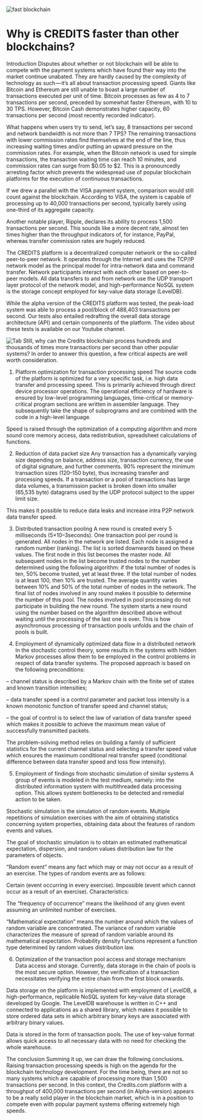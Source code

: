 ![fast blockchain](https://d.radikal.ru/d10/1804/5d/f6644b53d9b5.jpg)

# Why is CREDITS faster than other blockchains?

Introduction
Disputes about whether or not blockchain will be able to compete with the payment systems which have found their way into the market continue unabated. They are hardly caused by the complexity of technology as such — it’s all about transaction processing speed. Giants like Bitcoin and Ethereum are still unable to boast a large number of transactions executed per unit of time. Bitcoin processes as few as 4 to 7 transactions per second, preceded by somewhat faster Ethereum, with 10 to 30 TPS. However, Bitcoin Cash demonstrates higher capacity, 60 transactions per second (most recently recorded indicator).

What happens when users try to send, let’s say, 8 transactions per second and network bandwidth is not more than 7 TPS? The remaining transactions with lower commission rates find themselves at the end of the line, thus increasing waiting times and/or putting an upward pressure on the commission rates. For example, when the Bitcoin network is used for simple transactions, the transaction waiting time can reach 10 minutes, and commission rates can surge from $0.05 to $2. This is a pronouncedly arresting factor which prevents the widespread use of popular blockchain platforms for the execution of continuous transactions.

If we drew a parallel with the VISA payment system, comparison would still count against the blockchain. According to VISA, the system is capable of processing up to 40,000 transactions per second, typically barely using one-third of its aggregate capacity.

Another notable player, Ripple, declares its ability to process 1,500 transactions per second. This sounds like a more decent rate, almost ten times higher than the throughput indicators of, for instance, PayPal, whereas transfer commission rates are hugely reduced.

The CREDITS platform is a decentralized computer network or the so-called peer-to-peer network. It operates through the Internet and uses the TCP/IP network model as the principal model for intra-network data and command transfer. Network participants interact with each other based on peer-to-peer models. All data transfers to and from network use the UDP transport layer protocol of the network model, and high-performance NoSQL system is the storage concept employed for key-value data storage (LevelDB).

While the alpha version of the CREDITS platform was tested, the peak-load system was able to process a pool/block of 488,403 transactions per second. Our tests also entailed redrafting the overall data storage architecture (API) and certain components of the platform. The video about these tests is available on our Youtube channel.

![Tab](https://b.radikal.ru/b23/1804/29/1a12bf3dee8d.png)
Still, why can the Credits blockchain process hundreds and thousands of times more transactions per second than other popular systems? In order to answer this question, a few critical aspects are well worth consideration.

1. Platform optimization for transaction processing speed
The source code of the platform is optimized for a very specific task, i.e. high data transfer and processing speed. This is primarily achieved through direct device processor operations. The operational efficiency of hardware is ensured by low-level programming languages, time-critical or memory-critical program sections are written in assembler language. They subsequently take the shape of subprograms and are combined with the code in a high-level language.

Speed is raised through the optimization of a computing algorithm and more sound core memory access, data redistribution, spreadsheet calculations of functions.

2. Reduction of data packet size
Any transaction has a dynamically varying size depending on balance, address size, transaction currency, the use of digital signature, and further comments. 90% represent the minimum transaction sizes (120–150 byte), thus increasing transfer and processing speeds. If a transaction or a pool of transactions has large data volumes, a transmission packet is broken down into smaller (65,535 byte) datagrams used by the UDP protocol subject to the upper limit size.

This makes it possible to reduce data leaks and increase intra P2P network data transfer speed.

3. Distributed transaction pooling
A new round is created every 5 milliseconds (5×10–3seconds). One transaction pool per round is generated. All nodes in the network are listed. Each node is assigned a random number (ranking). The list is sorted downwards based on these values. The first node in this list becomes the master node. All subsequent nodes in the list become trusted nodes to the number determined using the following algorithm: if the total number of nodes is ten, 50% become trusted, yet at least three. If the total number of nodes is at least 100, then 10% are trusted. The average quantity varies between 10% and 50% of the total number of nodes in the network. The final list of nodes involved in any round makes it possible to determine the number of this pool. The nodes involved in pool processing do not participate in building the new round. The system starts a new round using the number based on the algorithm described above without waiting until the processing of the last one is over. This is how asynchronous processing of transaction pools unfolds and the chain of pools is built.

4. Employment of dynamically optimized data flow in a distributed network
In the stochastic control theory, some results in the systems with hidden Markov processes allow them to be employed in the control problems in respect of data transfer systems. The proposed approach is based on the following preconditions:

– channel status is described by a Markov chain with the finite set of states and known transition intensities;

– data transfer speed is a control parameter and packet loss intensity is a known monotonic function of transfer speed and channel status;

– the goal of control is to select the law of variation of data transfer speed which makes it possible to achieve the maximum mean value of successfully transmitted packets.

The problem-solving method relies on building a family of sufficient statistics for the current channel status and selecting a transfer speed value which ensures the maximum conditional real transfer speed (conditional difference between data transfer speed and loss flow intensity).

5. Employment of findings from stochastic simulation of similar systems
A group of events is modeled in the test medium, namely: into the distributed information system with multithreaded data processing option. This allows system bottlenecks to be detected and remedial action to be taken.

Stochastic simulation is the simulation of random events. Multiple repetitions of simulation exercises with the aim of obtaining statistics concerning system properties, obtaining data about the features of random events and values.

The goal of stochastic simulation is to obtain an estimated mathematical expectation, dispersion, and random values distribution law for the parameters of objects.

“Random event” means any fact which may or may not occur as a result of an exercise. The types of random events are as follows:

Certain (event occurring in every exercise).
Impossible (event which cannot occur as a result of an exercise).
Characteristics:

The “frequency of occurrence” means the likelihood of any given event assuming an unlimited number of exercises.

“Mathematical expectation” means the number around which the values of random variable are concentrated.
The variance of random variable characterizes the measure of spread of random variable around its mathematical expectation.
Probability density functions represent a function type determined by random values distribution law.

6. Optimization of the transaction pool access and storage mechanism
Data access and storage. Currently, data storage in the chain of pools is the most secure option. However, the verification of a transaction necessitates verifying the entire chain from the first block onwards.

Data storage on the platform is implemented with employment of LevelDB, a high-performance, replicable NoSQL system for key-value data storage developed by Google. The LevelDB warehouse is written in С++ and connected to applications as a shared library, which makes it possible to store ordered data sets in which arbitrary binary keys are associated with arbitrary binary values.

Data is stored in the form of transaction pools. The use of key-value format allows quick access to all necessary data with no need for checking the whole warehouse.

The conclusion
Summing it up, we can draw the following conclusions. Raising transaction processing speeds is high on the agenda for the blockchain technology development. For the time being, there are not so many systems which are capable of processing more than 1,500 transactions per second. In this context, the Credits.com platform with a throughput of 400,000 transactions per second (in Alpha-version) appears to be a really solid player in the blockchain market, which is in a position to compete even with popular payment systems offering extremely high speeds.
